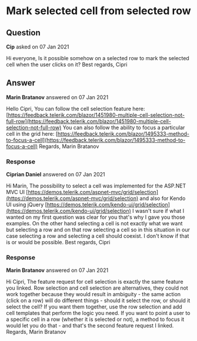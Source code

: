 # Mark selected cell from selected row

## Question

**Cip** asked on 07 Jan 2021

Hi everyone, Is it possible somehow on a selected row to mark the selected cell when the user clicks on it? Best regards, Cipri

## Answer

**Marin Bratanov** answered on 07 Jan 2021

Hello Cipri, You can follow the cell selection feature here: [https://feedback.telerik.com/blazor/1451980-multiple-cell-selection-not-full-row](https://feedback.telerik.com/blazor/1451980-multiple-cell-selection-not-full-row) You can also follow the ability to focus a particular cell in the grid here: [https://feedback.telerik.com/blazor/1495333-method-to-focus-a-cell](https://feedback.telerik.com/blazor/1495333-method-to-focus-a-cell) Regards, Marin Bratanov

### Response

**Ciprian Daniel** answered on 07 Jan 2021

Hi Marin, The possibility to select a cell was implemented for the ASP.NET MVC UI [https://demos.telerik.com/aspnet-mvc/grid/selection](https://demos.telerik.com/aspnet-mvc/grid/selection) and also for Kendo UI using jQuery [https://demos.telerik.com/kendo-ui/grid/selection](https://demos.telerik.com/kendo-ui/grid/selection) I wasn't sure if what I wanted on my first question was clear for you that's why I gave you those examples. On the other hand selecting a cell is not exactly what we want but selecting a row and on that row selecting a cell so in this situation in our case selecting a row and selecting a cell should coexist. I don't know if that is or would be possible. Best regards, Cipri

### Response

**Marin Bratanov** answered on 07 Jan 2021

Hi Cipri, The feature request for cell selection is exactly the same feature you linked. Row selection and cell selection are alternatives, they could not work together because they would result in ambiguity - the same action (click on a row) will do different things - should it select the row, or should it select the cell? If you want them together, use the row selection and add cell templates that perform the logic you need. If you want to point a user to a specific cell in a row (whether it is selected or not), a method to focus it would let you do that - and that's the second feature request I linked. Regards, Marin Bratanov
